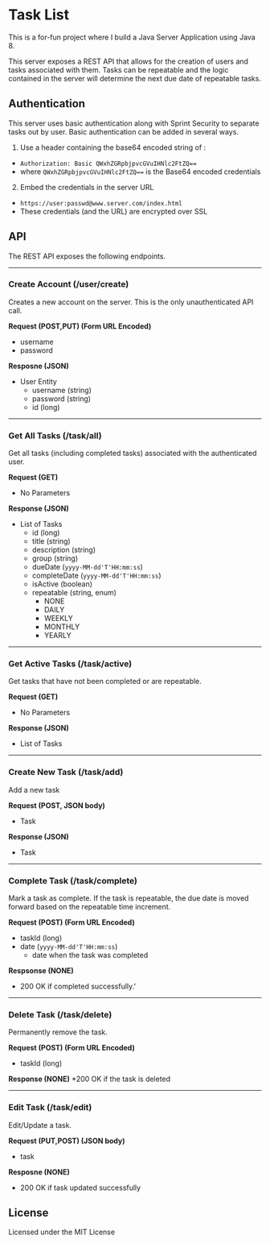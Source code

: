 Task List
=======

This is a for-fun project where I build a Java Server Application using Java 8.

This server exposes a REST API that allows for the creation of users and tasks associated with them. Tasks can be repeatable and the logic contained in the server will determine the next due date of repeatable tasks.

Authentication
------

This server uses basic authentication along with Sprint Security to separate tasks out by user. Basic authentication can be added in several ways.

1. Use a header containing the base64 encoded string of <username>:<password>
  * `Authorization: Basic QWxhZGRpbjpvcGVuIHNlc2FtZQ==`
  * where `QWxhZGRpbjpvcGVuIHNlc2FtZQ==` is the Base64 encoded credentials
2. Embed the credentials in the server URL
  * `https://user:passwd@www.server.com/index.html`
  * These credentials (and the URL) are encrypted over SSL


API
------

The REST API exposes the following endpoints.

<hr />

### Create Account (/user/create)

Creates a new account on the server. This is the only unauthenticated API call.

**Request (POST,PUT) (Form URL Encoded)**
* username
* password

**Resposne (JSON)**

* User Entity
  * username (string)
  * password (string)
  * id (long)

<hr />

### Get All Tasks (/task/all)

Get all tasks (including completed tasks) associated with the authenticated user.

**Request (GET)**
  * No Parameters
  
**Response (JSON)**
  * List of Tasks
    * id (long)
    * title (string)
    * description (string)
    * group (string)
    * dueDate (`yyyy-MM-dd'T'HH:mm:ss`)
    * completeDate (`yyyy-MM-dd'T'HH:mm:ss`)
    * isActive (boolean)
    * repeatable (string, enum)
      * NONE
      * DAILY
      * WEEKLY
      * MONTHLY
      * YEARLY

<hr />

### Get Active Tasks (/task/active)

Get tasks that have not been completed or are repeatable.

**Request (GET)**
  * No Parameters

**Response (JSON)**
  * List of Tasks

<hr />

### Create New Task (/task/add)

Add a new task

**Request (POST, JSON body)**
  * Task

**Response (JSON)**
  * Task

<hr />

### Complete Task (/task/complete)

Mark a task as complete. If the task is repeatable, the due date is moved forward based on the repeatable time increment.

**Request (POST) (Form URL Encoded)**
  * taskId (long)
  * date (`yyyy-MM-dd'T'HH:mm:ss`)
    * date when the task was completed

**Respsonse (NONE)**
  * 200 OK if completed successfully.'

<hr />

### Delete Task (/task/delete)

Permanently remove the task.

**Request (POST) (Form URL Encoded)**
  * taskId (long)

**Response (NONE)**
  *200 OK if the task is deleted
  
<hr />

### Edit Task (/task/edit)

Edit/Update a task.

**Request (PUT,POST) (JSON body)**
  * task

**Resposne (NONE)**
  * 200 OK if task updated successfully

License
------

Licensed under the MIT License
